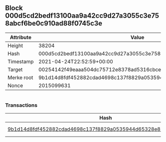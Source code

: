 ## Block 000d5cd2bedf13100aa9a42cc9d27a3055c3e758abcf6be0c910ad88f0745c3e

Attribute | Value
--- | ---
Height | 38204
Hash | 000d5cd2bedf13100aa9a42cc9d27a3055c3e758abcf6be0c910ad88f0745c3e
Timestamp | 2021-04-24T22:52:59+00:00
Target | 00254142f49eaaa504dc75712e8378ad5316cbcead634704b3734b6271167cc4
Merke root | 9b1d14d8fdf452882cdad4698c137f8829a0535944d65328e81e06553a48dec1
Nonce | 2015099631

```

```

### Transactions

Hash | Amount
--- | ---
[9b1d14d8fdf452882cdad4698c137f8829a0535944d65328e81e06553a48dec1](9b1d14d8fdf452882cdad4698c137f8829a0535944d65328e81e06553a48dec1.md) | 10.00000000 SKEPTI 
